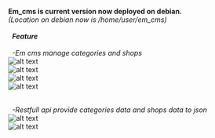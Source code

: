 __Em_cms is current version now deployed on debian.__<br/>
_(Location on debian now is /home/user/em_cms)_<br/><br/>
&nbsp;  __*Feature*__<br/><br/>
&nbsp;  _-Em cms manage categories and shops_<br/>
![alt text](https://user-images.githubusercontent.com/31529139/54863439-378fd500-4d7b-11e9-84c5-312b97010869.png)<br/>
![alt text](https://user-images.githubusercontent.com/31529139/54863440-3e1e4c80-4d7b-11e9-9d28-79939bcff519.png)<br/>
![alt text](https://user-images.githubusercontent.com/31529139/54863441-41b1d380-4d7b-11e9-9efc-344dbf411b78.png)<br/>
![alt text](https://user-images.githubusercontent.com/31529139/54863494-f3510480-4d7b-11e9-8828-af35608b1b5a.png)<br/><br/>


&nbsp;  _-Restfull api provide categories data and shops data to json_<br/>
![alt text](https://user-images.githubusercontent.com/31529139/54863609-6444ec00-4d7d-11e9-8328-bc847db2550b.png)<br/>
![alt text](https://user-images.githubusercontent.com/31529139/54863606-6149fb80-4d7d-11e9-995c-ff06c0d18ac3.png)


